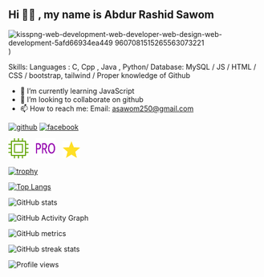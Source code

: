 ## Hi  🙋‍♂️ , my name is <strong> Abdur Rashid Sawom </strong>

![kisspng-web-development-web-developer-web-design-web-development-5afd66934ea449 9607081515265563073221](https://user-images.githubusercontent.com/64780532/119230147-cefc3880-bb3c-11eb-8314-ebbf2bebc4a4.png))

Skills: Languages : C, Cpp , Java , Python/ Database: MySQL / JS / HTML / CSS / bootstrap, tailwind / Proper knowledge of Github

- 🌱 I’m currently learning JavaScript 
- 👯 I’m looking to collaborate on github 
- 📫 How to reach me:  Email: asawom250@gmail.com 


[<img src='https://cdn.jsdelivr.net/npm/simple-icons@3.0.1/icons/github.svg' alt='github' height='40'>](https://github.com/Sawom)  [<img src='https://cdn.jsdelivr.net/npm/simple-icons@3.0.1/icons/facebook.svg' alt='facebook' height='40'>](https://www.facebook.com/https://www.facebook.com/profile.php?id=100008733311858)  

<a href='https://docs.github.com/en/developers'><img src='https://raw.githubusercontent.com/acervenky/animated-github-badges/master/assets/devbadge.gif' width='40' height='40'></a> <a href='https://github.com/pricing'><img src='https://raw.githubusercontent.com/acervenky/animated-github-badges/master/assets/pro.gif' width='40' height='40'></a> <a href='https://stars.github.com/'><img src='https://raw.githubusercontent.com/acervenky/animated-github-badges/master/assets/starbadge.gif' width='35' height='35'></a> 

[![trophy](https://github-profile-trophy.vercel.app/?username=Sawom)](https://github.com/ryo-ma/github-profile-trophy)

[![Top Langs](https://github-readme-stats.vercel.app/api/top-langs/?username=Sawom)](https://github.com/anuraghazra/github-readme-stats)

![GitHub stats](https://github-readme-stats.vercel.app/api?username=Sawom&show_icons=true&count_private=true)  

![GitHub Activity Graph](https://activity-graph.herokuapp.com/graph?username=Sawom)  

![GitHub metrics](https://metrics.lecoq.io/Sawom)  

![GitHub streak stats](https://github-readme-streak-stats.herokuapp.com/?user=Sawom)  

![Profile views](https://gpvc.arturio.dev/Sawom)  
